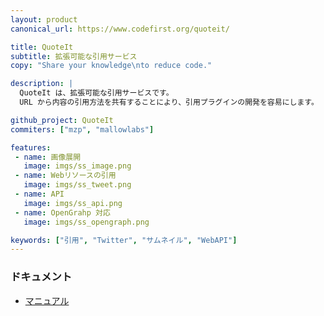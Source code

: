 ```yaml
---
layout: product
canonical_url: https://www.codefirst.org/quoteit/

title: QuoteIt
subtitle: 拡張可能な引用サービス
copy: "Share your knowledge\nto reduce code."

description: |
  QuoteIt は、拡張可能な引用サービスです。
  URL から内容の引用方法を共有することにより、引用プラグインの開発を容易にします。

github_project: QuoteIt
commiters: ["mzp", "mallowlabs"]

features:
 - name: 画像展開
   image: imgs/ss_image.png
 - name: Webリソースの引用
   image: imgs/ss_tweet.png
 - name: API
   image: imgs/ss_api.png
 - name: OpenGrahp 対応
   image: imgs/ss_opengraph.png

keywords: ["引用", "Twitter", "サムネイル", "WebAPI"]
---
```


### ドキュメント

 * [マニュアル](https://quoteit.readthedocs.io/)

